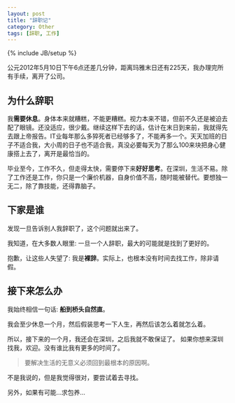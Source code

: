 ```yaml
---
layout: post
title: "辞职记"
category: Other
tags: [辞职, 工作]
---
```

{% include JB/setup %}

公元2012年5月10日下午6点还差几分钟，距离玛雅末日还有225天，我办理完所有手续，离开了公司。

为什么辞职
--------

我**需要休息**。身体本来就糟糕，不能更糟糕。视力本来不错，但前不久还是被迫去配了眼镜。还没适应，很少戴。继续这样下去的话，估计在末日到来前，我就得先去跟上帝报告。IT业每年那么多猝死者已经够多了，不能再多一个。天天加班的日子不适合我，大小周的日子也不适合我，真没必要每天为了那么100来块把身心健康搭上去了，离开是最恰当的。

毕业至今，工作不久，但走得太快，需要停下来**好好思考**。在深圳，生活不易。除了工作还是工作，你只是一个廉价机器，自身价值不高，随时能被替代。要想独一无二，除了靠技能，还得靠脑子。

下家是谁
-------
发现一旦告诉别人我辞职了，这个问题就出来了。

我知道，在大多数人眼里: 一旦一个人辞职，最大的可能就是找到了更好的。

抱歉，让这些人失望了: 我是**裸辞**。实际上，也根本没有时间去找工作，除非请假。

接下来怎么办
----------
我始终相信一句话: **船到桥头自然直**。

我会至少休息一个月，然后假装思考一下人生，再然后该怎么着就怎么着。

所以，接下来的一个月，我还会在深圳，之后我就不敢保证了。
如果你想来深圳找我，欢迎。没有谁比我有更多的时间了。

> 要解决生活的无意义必须回到最根本的原因啊。

不是我说的，但是我觉得很对，要尝试着去寻找。

另外，如果有可能…求包养…
